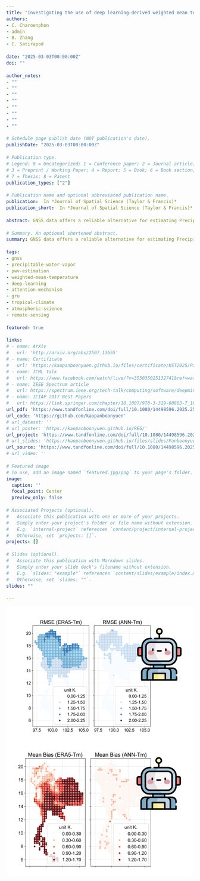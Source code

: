 ```yaml
---
title: "Investigating the use of deep learning-derived weighted mean temperature for GPS-PWVs estimation"
authors:
- C. Charoenphon
- admin
- B. Zhang
- C. Satirapod

date: "2025-03-03T00:00:00Z"
doi: ""

author_notes:
- ""
- ""
- ""
- ""
- ""
- ""
- ""
- ""

# Schedule page publish date (NOT publication's date).
publishDate: "2025-03-03T00:00:00Z"

# Publication type.
# Legend: 0 = Uncategorized; 1 = Conference paper; 2 = Journal article;
# 3 = Preprint / Working Paper; 4 = Report; 5 = Book; 6 = Book section;
# 7 = Thesis; 8 = Patent
publication_types: ["2"]

# Publication name and optional abbreviated publication name.
publication:  In *Journal of Spatial Science (Taylor & Francis)*
publication_short:  In *Journal of Spatial Science (Taylor & Francis)*

abstract: GNSS data offers a reliable alternative for estimating Precipitable Water Vapor (PWV), but accurate GPS-PWV determination in tropical climates requires weighted mean temperature (Tm). With traditional measurement methods often unavailable in Thailand, and existing empirical models showing low accuracy, we propose a deep learning approach. Our Bidirectional Learning with Attention (BLA) model incorporates GRUs and an attention mechanism for Tm modeling. Trained on ERA5 data (2017-2021) and evaluated on 2022 data, BLA-Tm achieved 76% improvement over conventional models, reducing biases significantly. Validation with 280 GNSS stations confirmed BLA-Tm’s superior accuracy in GPS-PWV estimation.

# Summary. An optional shortened abstract.
summary: GNSS data offers a reliable alternative for estimating Precipitable Water Vapor (PWV), but accurate GPS-PWV determination in tropical climates requires weighted mean temperature (Tm). With traditional measurement methods often unavailable in Thailand, and existing empirical models showing low accuracy, we propose a deep learning approach. Our Bidirectional Learning with Attention (BLA) model incorporates GRUs and an attention mechanism for Tm modeling. Trained on ERA5 data (2017-2021) and evaluated on 2022 data, BLA-Tm achieved 76% improvement over conventional models, reducing biases significantly. Validation with 280 GNSS stations confirmed BLA-Tm’s superior accuracy in GPS-PWV estimation.

tags:
- gnss
- precipitable-water-vapor
- pwv-estimation
- weighted-mean-temperature
- deep-learning
- attention-mechanism
- gru
- tropical-climate
- atmospheric-science
- remote-sensing

featured: true

links:
# - name: ArXiv
#   url: 'http://arxiv.org/abs/2507.13655'
# - name: Certificate
#   url: 'https://kaopanboonyuen.github.io/files/certificate/KST2025/Panboonyuen-Certificate-of-Contributions-53.pdf'
# - name: ICML talk
#   url: https://www.facebook.com/watch/live/?v=355035025132741&ref=watch_permalink
# - name: IEEE Spectrum article
#   url: https://spectrum.ieee.org/tech-talk/computing/software/deepmind-teaches-ai-teamwork
# - name: ICIAP 2017 Best Papers
#   url: https://link.springer.com/chapter/10.1007/978-3-319-60663-7_18
url_pdf: 'https://www.tandfonline.com/doi/full/10.1080/14498596.2025.2506695'
url_code: 'https://github.com/kaopanboonyuen'
# url_dataset: ''
# url_poster: 'https://kaopanboonyuen.github.io/REG/'
url_project: 'https://www.tandfonline.com/doi/full/10.1080/14498596.2025.2506695'
# url_slides: 'https://kaopanboonyuen.github.io/files/slides/Panboonyuen_CUICU_TSCCM2025_Slide.pdf'
url_source: 'https://www.tandfonline.com/doi/full/10.1080/14498596.2025.2506695'
# url_video: ''

# Featured image
# To use, add an image named `featured.jpg/png` to your page's folder. 
image:
  caption: ''
  focal_point: Center
  preview_only: false

# Associated Projects (optional).
#   Associate this publication with one or more of your projects.
#   Simply enter your project's folder or file name without extension.
#   E.g. `internal-project` references `content/project/internal-project/index.md`.
#   Otherwise, set `projects: []`.
projects: []

# Slides (optional).
#   Associate this publication with Markdown slides.
#   Simply enter your slide deck's filename without extension.
#   E.g. `slides: "example"` references `content/slides/example/index.md`.
#   Otherwise, set `slides: ""`.
slides: ""

---
```


![](compact.png)
